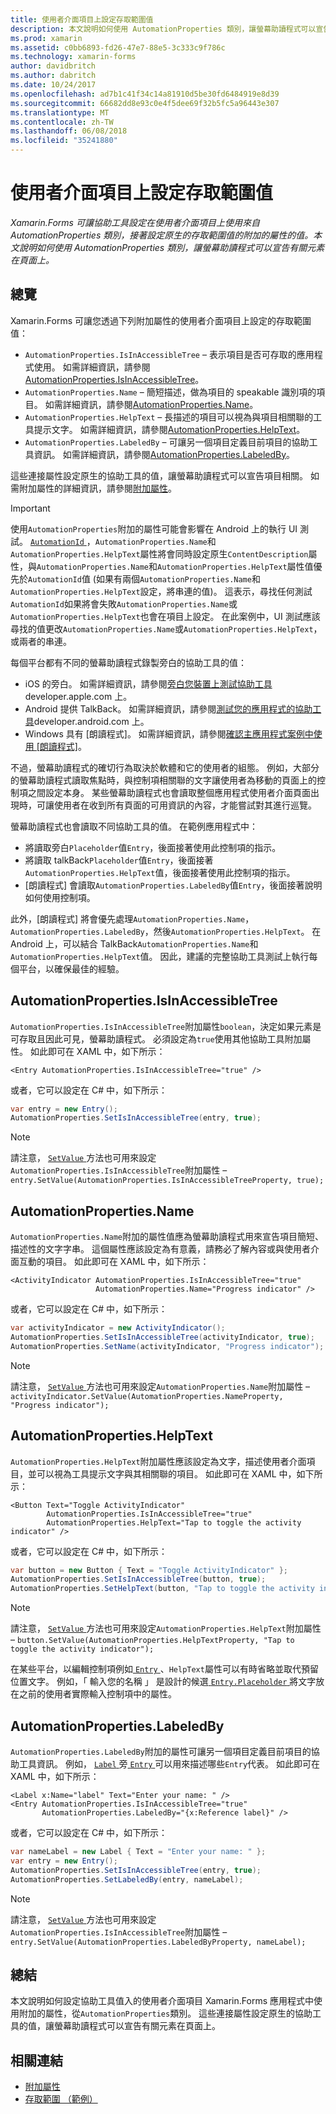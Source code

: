 ```yaml
---
title: 使用者介面項目上設定存取範圍值
description: 本文說明如何使用 AutomationProperties 類別，讓螢幕助讀程式可以宣告有關元素在頁面上。
ms.prod: xamarin
ms.assetid: c0bb6893-fd26-47e7-88e5-3c333c9f786c
ms.technology: xamarin-forms
author: davidbritch
ms.author: dabritch
ms.date: 10/24/2017
ms.openlocfilehash: ad7b1c41f34c14a81910d5be30fd6484919e8d39
ms.sourcegitcommit: 66682dd8e93c0e4f5dee69f32b5fc5a96443e307
ms.translationtype: MT
ms.contentlocale: zh-TW
ms.lasthandoff: 06/08/2018
ms.locfileid: "35241880"
---
```

# <a name="setting-accessibility-values-on-user-interface-elements"></a>使用者介面項目上設定存取範圍值

_Xamarin.Forms 可讓協助工具設定在使用者介面項目上使用來自 AutomationProperties 類別，接著設定原生的存取範圍值的附加的屬性的值。本文說明如何使用 AutomationProperties 類別，讓螢幕助讀程式可以宣告有關元素在頁面上。_

## <a name="overview"></a>總覽

Xamarin.Forms 可讓您透過下列附加屬性的使用者介面項目上設定的存取範圍值：

- `AutomationProperties.IsInAccessibleTree` – 表示項目是否可存取的應用程式使用。 如需詳細資訊，請參閱[AutomationProperties.IsInAccessibleTree](#isinaccessibletree)。
- `AutomationProperties.Name` – 簡短描述，做為項目的 speakable 識別項的項目。 如需詳細資訊，請參閱[AutomationProperties.Name](#name)。
- `AutomationProperties.HelpText` – 長描述的項目可以視為與項目相關聯的工具提示文字。 如需詳細資訊，請參閱[AutomationProperties.HelpText](#helptext)。
- `AutomationProperties.LabeledBy` – 可讓另一個項目定義目前項目的協助工具資訊。 如需詳細資訊，請參閱[AutomationProperties.LabeledBy](#labeledby)。

這些連接屬性設定原生的協助工具的值，讓螢幕助讀程式可以宣告項目相關。 如需附加屬性的詳細資訊，請參閱[附加屬性](~/xamarin-forms/xaml/attached-properties.md)。

> [!IMPORTANT]
> 使用`AutomationProperties`附加的屬性可能會影響在 Android 上的執行 UI 測試。 [ `AutomationId` ](https://developer.xamarin.com/api/property/Xamarin.Forms.Element.AutomationId/)，`AutomationProperties.Name`和`AutomationProperties.HelpText`屬性將會同時設定原生`ContentDescription`屬性，與`AutomationProperties.Name`和`AutomationProperties.HelpText`屬性值優先於`AutomationId`值 (如果有兩個`AutomationProperties.Name`和`AutomationProperties.HelpText`設定，將串連的值)。 這表示，尋找任何測試`AutomationId`如果將會失敗`AutomationProperties.Name`或`AutomationProperties.HelpText`也會在項目上設定。 在此案例中，UI 測試應該尋找的值更改`AutomationProperties.Name`或`AutomationProperties.HelpText`，或兩者的串連。

每個平台都有不同的螢幕助讀程式錄製旁白的協助工具的值：

- iOS 的旁白。 如需詳細資訊，請參閱[旁白您裝置上測試協助工具](https://developer.apple.com/library/content/technotes/TestingAccessibilityOfiOSApps/TestAccessibilityonYourDevicewithVoiceOver/TestAccessibilityonYourDevicewithVoiceOver.html)developer.apple.com 上。
- Android 提供 TalkBack。 如需詳細資訊，請參閱[測試您的應用程式的協助工具](https://developer.android.com/training/accessibility/testing.html#talkback)developer.android.com 上。
- Windows 具有 [朗讀程式]。 如需詳細資訊，請參閱[確認主應用程式案例中使用 [朗讀程式]](/windows/uwp/accessibility/accessibility-testing#verify-main-app-scenarios-by-using-narrator/)。

不過，螢幕助讀程式的確切行為取決於軟體和它的使用者的組態。 例如，大部分的螢幕助讀程式讀取焦點時，與控制項相關聯的文字讓使用者為移動的頁面上的控制項之間設定本身。 某些螢幕助讀程式也會讀取整個應用程式使用者介面頁面出現時，可讓使用者在收到所有頁面的可用資訊的內容，才能嘗試對其進行巡覽。

螢幕助讀程式也會讀取不同協助工具的值。 在範例應用程式中：

- 將讀取旁白`Placeholder`值`Entry`，後面接著使用此控制項的指示。
- 將讀取 talkBack`Placeholder`值`Entry`，後面接著`AutomationProperties.HelpText`值，後面接著使用此控制項的指示。
- [朗讀程式] 會讀取`AutomationProperties.LabeledBy`值`Entry`，後面接著說明如何使用控制項。

此外，[朗讀程式] 將會優先處理`AutomationProperties.Name`， `AutomationProperties.LabeledBy`，然後`AutomationProperties.HelpText`。 在 Android 上，可以結合 TalkBack`AutomationProperties.Name`和`AutomationProperties.HelpText`值。 因此，建議的完整協助工具測試上執行每個平台，以確保最佳的經驗。

<a name="isinaccessibletree" />

## <a name="automationpropertiesisinaccessibletree"></a>AutomationProperties.IsInAccessibleTree

`AutomationProperties.IsInAccessibleTree`附加屬性`boolean`，決定如果元素是可存取且因此可見，螢幕助讀程式。 必須設定為`true`使用其他協助工具附加屬性。 如此即可在 XAML 中，如下所示：

```xaml
<Entry AutomationProperties.IsInAccessibleTree="true" />
```

或者，它可以設定在 C# 中，如下所示：

```csharp
var entry = new Entry();
AutomationProperties.SetIsInAccessibleTree(entry, true);
```

> [!NOTE]
> 請注意， [ `SetValue` ](https://developer.xamarin.com/api/member/Xamarin.Forms.BindableObject.SetValue/p/Xamarin.Forms.BindableProperty/System.Object/)方法也可用來設定`AutomationProperties.IsInAccessibleTree`附加屬性 – `entry.SetValue(AutomationProperties.IsInAccessibleTreeProperty, true);`

<a name="name" />

## <a name="automationpropertiesname"></a>AutomationProperties.Name

`AutomationProperties.Name`附加的屬性值應為螢幕助讀程式用來宣告項目簡短、 描述性的文字字串。 這個屬性應該設定為有意義，請務必了解內容或與使用者介面互動的項目。 如此即可在 XAML 中，如下所示：

```xaml
<ActivityIndicator AutomationProperties.IsInAccessibleTree="true"
                   AutomationProperties.Name="Progress indicator" />
```

或者，它可以設定在 C# 中，如下所示：

```csharp
var activityIndicator = new ActivityIndicator();
AutomationProperties.SetIsInAccessibleTree(activityIndicator, true);
AutomationProperties.SetName(activityIndicator, "Progress indicator");
```

> [!NOTE]
> 請注意， [ `SetValue` ](https://developer.xamarin.com/api/member/Xamarin.Forms.BindableObject.SetValue/p/Xamarin.Forms.BindableProperty/System.Object/)方法也可用來設定`AutomationProperties.Name`附加屬性 – `activityIndicator.SetValue(AutomationProperties.NameProperty, "Progress indicator");`

<a name="helptext" />

## <a name="automationpropertieshelptext"></a>AutomationProperties.HelpText

`AutomationProperties.HelpText`附加屬性應該設定為文字，描述使用者介面項目，並可以視為工具提示文字與其相關聯的項目。 如此即可在 XAML 中，如下所示：

```xaml
<Button Text="Toggle ActivityIndicator"
        AutomationProperties.IsInAccessibleTree="true"
        AutomationProperties.HelpText="Tap to toggle the activity indicator" />
```

或者，它可以設定在 C# 中，如下所示：

```csharp
var button = new Button { Text = "Toggle ActivityIndicator" };
AutomationProperties.SetIsInAccessibleTree(button, true);
AutomationProperties.SetHelpText(button, "Tap to toggle the activity indicator");
```

> [!NOTE]
> 請注意， [ `SetValue` ](https://developer.xamarin.com/api/member/Xamarin.Forms.BindableObject.SetValue/p/Xamarin.Forms.BindableProperty/System.Object/)方法也可用來設定`AutomationProperties.HelpText`附加屬性 – `button.SetValue(AutomationProperties.HelpTextProperty, "Tap to toggle the activity indicator");`

在某些平台，以編輯控制項例如[ `Entry` ](https://developer.xamarin.com/api/type/Xamarin.Forms.Entry/)、`HelpText`屬性可以有時省略並取代預留位置文字。 例如，「 輸入您的名稱 」 是設計的候選[ `Entry.Placeholder` ](https://developer.xamarin.com/api/property/Xamarin.Forms.Entry.Placeholder/)將文字放在之前的使用者實際輸入控制項中的屬性。

<a name="labeledby" />

## <a name="automationpropertieslabeledby"></a>AutomationProperties.LabeledBy

`AutomationProperties.LabeledBy`附加的屬性可讓另一個項目定義目前項目的協助工具資訊。 例如， [ `Label` ](https://developer.xamarin.com/api/type/Xamarin.Forms.Label/)旁[ `Entry` ](https://developer.xamarin.com/api/type/Xamarin.Forms.Entry/)可以用來描述哪些`Entry`代表。 如此即可在 XAML 中，如下所示：

```xaml
<Label x:Name="label" Text="Enter your name: " />
<Entry AutomationProperties.IsInAccessibleTree="true"
       AutomationProperties.LabeledBy="{x:Reference label}" />
```

或者，它可以設定在 C# 中，如下所示：

```csharp
var nameLabel = new Label { Text = "Enter your name: " };
var entry = new Entry();
AutomationProperties.SetIsInAccessibleTree(entry, true);
AutomationProperties.SetLabeledBy(entry, nameLabel);
```

> [!NOTE]
> 請注意， [ `SetValue` ](https://developer.xamarin.com/api/member/Xamarin.Forms.BindableObject.SetValue/p/Xamarin.Forms.BindableProperty/System.Object/)方法也可用來設定`AutomationProperties.IsInAccessibleTree`附加屬性 – `entry.SetValue(AutomationProperties.LabeledByProperty, nameLabel);`

## <a name="summary"></a>總結

本文說明如何設定協助工具值入的使用者介面項目 Xamarin.Forms 應用程式中使用附加的屬性，從`AutomationProperties`類別。 這些連接屬性設定原生的協助工具的值，讓螢幕助讀程式可以宣告有關元素在頁面上。


## <a name="related-links"></a>相關連結

- [附加屬性](~/xamarin-forms/xaml/attached-properties.md)
- [存取範圍 （範例）](https://developer.xamarin.com/samples/xamarin-forms/UserInterface/Accessibility/)
